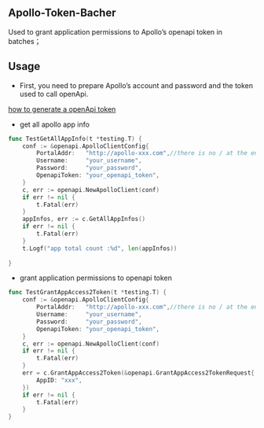 

## Apollo-Token-Bacher

Used to grant application permissions to Apollo’s openapi token in batches；

## Usage

- First, you need to prepare Apollo’s account and password and the token used to call openApi.

[how to generate a openApi token](https://github.com/apolloconfig/apollo/wiki/Apollo%E5%BC%80%E6%94%BE%E5%B9%B3%E5%8F%B0)

- get all apollo app info 

```go
func TestGetAllAppInfo(t *testing.T) {
	conf := &openapi.ApolloClientConfig{
		PortalAddr:   "http://apollo-xxx.com",//there is no / at the end of the url
		Username:     "your_username",
		Password:     "your_password",
		OpenapiToken: "your_openapi_token",
	}
	c, err := openapi.NewApolloClient(conf)
	if err != nil {
		t.Fatal(err)
	}
	appInfos, err := c.GetAllAppInfos()
	if err != nil {
		t.Fatal(err)
	}
	t.Logf("app total count :%d", len(appInfos))
	
}
```

- grant application permissions to openapi token

```go
func TestGrantAppAccess2Token(t *testing.T) {
	conf := &openapi.ApolloClientConfig{
		PortalAddr:   "http://apollo-xxx.com",//there is no / at the end of the url
		Username:     "your_username",
		Password:     "your_password",
		OpenapiToken: "your_openapi_token",
	}
	c, err := openapi.NewApolloClient(conf)
	if err != nil {
		t.Fatal(err)
	}
	err = c.GrantAppAccess2Token(&openapi.GrantAppAccess2TokenRequest{
		AppID: "xxx",
	})
	if err != nil {
		t.Fatal(err)
	}
}
```

